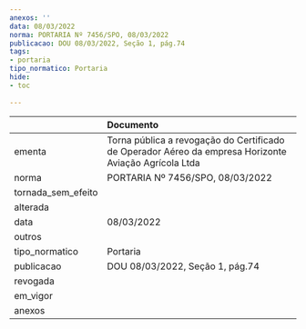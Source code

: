 ```yaml
---
anexos: ''
data: 08/03/2022
norma: PORTARIA Nº 7456/SPO, 08/03/2022
publicacao: DOU 08/03/2022, Seção 1, pág.74
tags:
- portaria
tipo_normatico: Portaria
hide: 
- toc 
 
---
```


|                    | Documento                                                                                             |
|:-------------------|:------------------------------------------------------------------------------------------------------|
| ementa             | Torna pública a revogação do Certificado de Operador Aéreo da empresa Horizonte Aviação Agrícola Ltda |
| norma              | PORTARIA Nº 7456/SPO, 08/03/2022                                                                      |
| tornada_sem_efeito |                                                                                                       |
| alterada           |                                                                                                       |
| data               | 08/03/2022                                                                                            |
| outros             |                                                                                                       |
| tipo_normatico     | Portaria                                                                                              |
| publicacao         | DOU 08/03/2022, Seção 1, pág.74                                                                       |
| revogada           |                                                                                                       |
| em_vigor           |                                                                                                       |
| anexos             |                                                                                                       |